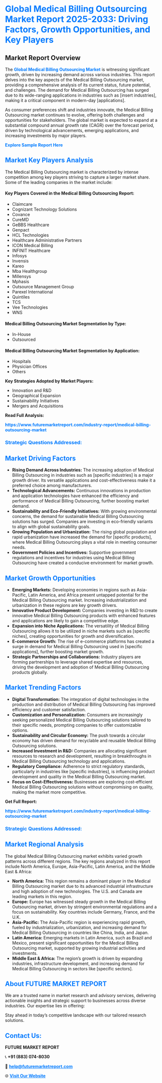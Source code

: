 <h1 style="color: #007BFF;">Global Medical Billing Outsourcing Market Report 2025-2033: Driving Factors, Growth Opportunities, and Key Players</h1>

<section id="overview">
<h2>Market Report Overview</h2>
<p>The <a href="https://www.futuremarketreport.com/industry-report/medical-billing-outsourcing-market" style="color: #007BFF; text-decoration: none;"><strong>Global Medical Billing Outsourcing Market</strong></a> is witnessing significant growth, driven by increasing demand across various industries. This report delves into the key aspects of the Medical Billing Outsourcing market, providing a comprehensive analysis of its current status, future potential, and challenges. The demand for Medical Billing Outsourcing has surged due to its wide-ranging applications in industries such as [insert industries], making it a critical component in modern-day [applications].</p>
<p>As consumer preferences shift and industries innovate, the Medical Billing Outsourcing market continues to evolve, offering both challenges and opportunities for stakeholders. The global market is expected to expand at a substantial compound annual growth rate (CAGR) over the forecast period, driven by technological advancements, emerging applications, and increasing investments by major players.</p>
</section>

<section id="overview">
<p><a href="https://www.futuremarketreport.com/request-sample/reportId=99539" style="color: #007BFF; text-decoration: none;"><strong>Explore Sample Report Here</strong></a></p>
</section>

<section id="key-players">
<h2 style="color: #007BFF;">Market Key Players Analysis</h2>
<p>The Medical Billing Outsourcing market is characterized by intense competition among key players striving to capture a larger market share. Some of the leading companies in the market include:</p>
<h4>Key Players Covered in the Medical Billing Outsourcing Report:</h4>
<ul><li>Claimcare</li><li>Cognizant Technology Solutions</li><li>Covance</li><li>CureMD</li><li>GeBBS Healthcare</li><li>Genpact</li><li>HCL Technologies</li><li>Healthcare Administrative Partners</li><li>ICON Medical Billing</li><li>INFINIT Healthcare</li><li>Infosys</li><li>Invensis</li><li>Kareo</li><li>Mba Healthgroup</li><li>Millensys</li><li>Mphasis</li><li>Outsource Management Group</li><li>Parexel International</li><li>Quintiles</li><li>TCS</li><li>Vee Technologies</li><li>WNS</li></ul>
<h4>Medical Billing Outsourcing Market Segmentation by Type:</h4>
<ul><li>In-House</li><li>Outsourced</li></ul>

<h4>Medical Billing Outsourcing Market Segmentation by Application:</h4>
<ul><li>Hospitals</li><li>Physician Offices</li><li>Others</li></ul>
<p><strong>Key Strategies Adopted by Market Players:</strong></p>
<ul>
<li>Innovation and R&D</li>
<li>Geographical Expansion</li>
<li>Sustainability Initiatives</li>
<li>Mergers and Acquisitions</li>
</ul>
</section>

<section>
<p><strong>Read Full Analysis: </strong></p><a href="https://www.futuremarketreport.com/industry-report/medical-billing-outsourcing-market" style="color: #007BFF; text-decoration: none;"><strong>https://www.futuremarketreport.com/industry-report/medical-billing-outsourcing-market</strong></a>
<h3 style="color: #007BFF;">Strategic Questions Addressed:</h3>
</section>

<section id="driving-factors">
<h2 style="color: #007BFF;">Market Driving Factors</h2>
<ul>
<li><strong>Rising Demand Across Industries:</strong> The increasing adoption of Medical Billing Outsourcing in industries such as [specific industries] is a major growth driver. Its versatile applications and cost-effectiveness make it a preferred choice among manufacturers.</li>
<li><strong>Technological Advancements:</strong> Continuous innovations in production and application technologies have enhanced the efficiency and performance of Medical Billing Outsourcing, further boosting market demand.</li>
<li><strong>Sustainability and Eco-Friendly Initiatives:</strong> With growing environmental concerns, the demand for sustainable Medical Billing Outsourcing solutions has surged. Companies are investing in eco-friendly variants to align with global sustainability goals.</li>
<li><strong>Growing Population and Urbanization:</strong> The rising global population and rapid urbanization have increased the demand for [specific products], where Medical Billing Outsourcing plays a vital role in meeting consumer needs.</li>
<li><strong>Government Policies and Incentives:</strong> Supportive government regulations and incentives for industries using Medical Billing Outsourcing have created a conducive environment for market growth.</li>
</ul>
</section>

<section id="growth-opportunities">
<h2 style="color: #007BFF;">Market Growth Opportunities</h2>
<ul>
<li><strong>Emerging Markets:</strong> Developing economies in regions such as Asia-Pacific, Latin America, and Africa present untapped potential for the Medical Billing Outsourcing market. Increasing industrialization and urbanization in these regions are key growth drivers.</li>
<li><strong>Innovative Product Development:</strong> Companies investing in R&D to create innovative Medical Billing Outsourcing products with enhanced features and applications are likely to gain a competitive edge.</li>
<li><strong>Expansion into Niche Applications:</strong> The versatility of Medical Billing Outsourcing allows it to be utilized in niche markets such as [specific niches], creating opportunities for growth and diversification.</li>
<li><strong>E-commerce Growth:</strong> The rise of e-commerce platforms has created a surge in demand for Medical Billing Outsourcing used in [specific applications], further boosting market growth.</li>
<li><strong>Strategic Partnerships and Collaborations:</strong> Industry players are forming partnerships to leverage shared expertise and resources, driving the development and adoption of Medical Billing Outsourcing products globally.</li>
</ul>
</section>

<section id="trending-factors">
<h2 style="color: #007BFF;">Market Trending Factors</h2>
<ul>
<li><strong>Digital Transformation:</strong> The integration of digital technologies in the production and distribution of Medical Billing Outsourcing has improved efficiency and customer satisfaction.</li>
<li><strong>Customization and Personalization:</strong> Consumers are increasingly seeking personalized Medical Billing Outsourcing solutions tailored to their specific needs, prompting companies to offer customizable options.</li>
<li><strong>Sustainability and Circular Economy:</strong> The push towards a circular economy has driven demand for recyclable and reusable Medical Billing Outsourcing solutions.</li>
<li><strong>Increased Investment in R&D:</strong> Companies are allocating significant resources to research and development, resulting in breakthroughs in Medical Billing Outsourcing technology and applications.</li>
<li><strong>Regulatory Compliance:</strong> Adherence to strict regulatory standards, particularly in industries like [specific industries], is influencing product development and quality in the Medical Billing Outsourcing market.</li>
<li><strong>Focus on Cost-Effectiveness:</strong> Businesses are exploring cost-efficient Medical Billing Outsourcing solutions without compromising on quality, making the market more competitive.</li>
</ul>
</section>

<section>
<p><strong>Get Full Report: </strong></p><a href="https://www.futuremarketreport.com/industry-report/medical-billing-outsourcing-market" style="color: #007BFF; text-decoration: none;"><strong>https://www.futuremarketreport.com/industry-report/medical-billing-outsourcing-market</strong></a>
<h3 style="color: #007BFF;">Strategic Questions Addressed:</h3>
</section>


<section id="regional-analysis">
<h2 style="color: #007BFF;">Market Regional Analysis</h2>
<p>The global Medical Billing Outsourcing market exhibits varied growth patterns across different regions. The key regions analyzed in this report include North America, Europe, Asia-Pacific, Latin America, and the Middle East & Africa:</p>
<ul>
<li><strong>North America:</strong> This region remains a dominant player in the Medical Billing Outsourcing market due to its advanced industrial infrastructure and high adoption of new technologies. The U.S. and Canada are leading markets in this region.</li>
<li><strong>Europe:</strong> Europe has witnessed steady growth in the Medical Billing Outsourcing market, driven by stringent environmental regulations and a focus on sustainability. Key countries include Germany, France, and the U.K.</li>
<li><strong>Asia-Pacific:</strong> The Asia-Pacific region is experiencing rapid growth, fueled by industrialization, urbanization, and increasing demand for Medical Billing Outsourcing in countries like China, India, and Japan.</li>
<li><strong>Latin America:</strong> Emerging markets in Latin America, such as Brazil and Mexico, present significant opportunities for the Medical Billing Outsourcing market, supported by growing industrial activities and investments.</li>
<li><strong>Middle East & Africa:</strong> The region’s growth is driven by expanding industries, infrastructure development, and increasing demand for Medical Billing Outsourcing in sectors like [specific sectors].</li>
</ul>
</section>

<footer>
<h2 style="color: #007BFF;">About FUTURE MARKET REPORT</h2>
<p>We are a trusted name in market research and advisory services, delivering actionable insights and strategic support to businesses across diverse industries. Our expertise lies in offering:</p>

<p>Stay ahead in today’s competitive landscape with our tailored research solutions.</p>

<h2 style="color: #007BFF;">Contact Us:</h2>
<p><strong>FUTURE MARKET REPORT</strong></p>
<p>📞 <strong>+91 (883) 074-8030</strong></p>
<p>📧 <strong><a href="mailto:help@futuremarketreport.com" style="color: #007BFF;">help@futuremarketreport.com</a></strong></p>
<p>🌐 <strong><a href="https://www.futuremarketreport.com/" style="color: #007BFF;">Visit Our Website</a></strong></p>
</footer>